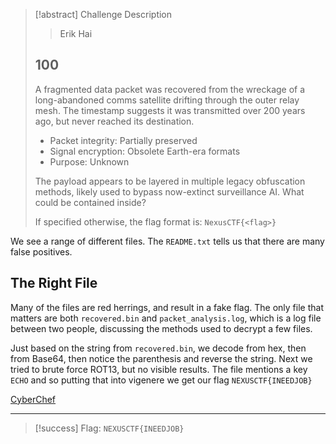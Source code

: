 > [!abstract] Challenge Description
> > Erik Hai
> ## 100
> A fragmented data packet was recovered from the wreckage of a long-abandoned comms satellite drifting through the outer relay mesh. The timestamp suggests it was transmitted over 200 years ago, but never reached its destination.
> 
> - Packet integrity: Partially preserved
> - Signal encryption: Obsolete Earth-era formats
> - Purpose: Unknown
> 
> The payload appears to be layered in multiple legacy obfuscation methods, likely used to bypass now-extinct surveillance AI. What could be contained inside?
> 
> If specified otherwise, the flag format is: `NexusCTF{<flag>}`

We see a range of different files. 
The `README.txt` tells us that there are many false positives.

## The Right File
Many of the files are red herrings, and result in a fake flag. 
The only file that matters are both `recovered.bin` and `packet_analysis.log`, which is a log file between two people, discussing the methods used to decrypt a few files.

Just based on the string from `recovered.bin`, we decode from hex, then from Base64, then notice the parenthesis and reverse the string.
Next we tried to brute force ROT13, but no visible results. The file mentions a key `ECHO` and so putting that into vigenere we get our flag `NEXUSCTF{INEEDJOB}` 

[CyberChef](https://gchq.github.io/CyberChef/#recipe=From_Hex('Auto')From_Base64('A-Za-z0-9%2B/%3D',true,false)Reverse('Character')Vigen%C3%A8re_Decode('echo')&input=NjY1NjQyNTc1NDQ1Njg1NDU0NDY0MjRlNjUzMTUyNDI1MjU2NjQ0YTUyNTU2NDUz)

---
> [!success] Flag: `NEXUSCTF{INEEDJOB}`
